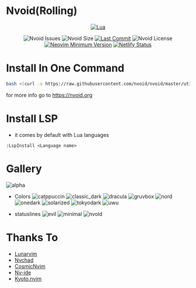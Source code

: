 # Nvoid(Rolling)

<div align="center">
        
[![Lua](https://img.shields.io/badge/Made%20with%20Lua-blue.svg?style=for-the-badge&logo=lua)](https://lua.org)

</div>

<div align="center">


![Nvoid Issues](https://img.shields.io/github/issues/nvoid-lua/nvoid?color=red&style=flat-square)
![Nvoid Size](https://img.shields.io/github/repo-size/nvoid-lua/nvoid?style=flat-square)
[![Last Commit](https://img.shields.io/github/last-commit/nvoid-lua/nvoid.svg?style=flat-square&label=Last%20Commit&color=58eb34)](https://github.com/nvoid-lua/nvoid/pulse)
![Nvoid License](https://img.shields.io/github/license/nvoid-lua/nvoid?style=flat-square)
[![Neovim Minimum Version](https://img.shields.io/badge/Neovim-0.7+-blueviolet.svg?style=flat-square&logo=Neovim&logoColor=white)](https://github.com/neovim/neovim)
[![Netlify Status](https://api.netlify.com/api/v1/badges/215cd34c-a660-4a6d-b85d-0af87869dc7c/deploy-status)](https://app.netlify.com/sites/nvoid/deploys)



</div>


# Install In One Command
```bash
bash <(curl -s https://raw.githubusercontent.com/nvoid/nvoid/master/utils/installer/install.sh)
```

for more info go to https://nvoid.org


# Install LSP
+ it comes by default with Lua languages
```vim
:LspInstall <Language name>
```
        
# Gallery
![alpha](https://user-images.githubusercontent.com/94284073/184992440-f347d569-2041-4c54-8789-1253a6122776.png)

- Colors
![catppuccin](https://user-images.githubusercontent.com/94284073/184992612-91cb86b1-6cc5-4dd8-952d-d104dad801c4.png)
![classic_dark](https://user-images.githubusercontent.com/94284073/184992616-4312a74c-6044-47ed-8d62-ea9b1c5b763d.png)
![dracula](https://user-images.githubusercontent.com/94284073/184992618-20e90e33-9404-4838-ad8d-637f6a506e99.png)
![gruvbox](https://user-images.githubusercontent.com/94284073/184992619-2a9f4684-2745-495c-b85c-0f5069db7852.png)
![nord](https://user-images.githubusercontent.com/94284073/184992622-41b2d0e2-a78c-426f-bacf-29b248ca6bbf.png)
![onedark](https://user-images.githubusercontent.com/94284073/184992623-dfbc908e-e1e6-4068-bee5-955889d54c84.png)
![solarized](https://user-images.githubusercontent.com/94284073/184992627-04c9ead7-7137-4d96-abe9-770a34a362ed.png)
![tokyodark](https://user-images.githubusercontent.com/94284073/184992630-a7178876-83b3-4669-8b00-cc9ce35441c9.png)
![uwu](https://user-images.githubusercontent.com/94284073/184992631-fadc3041-a491-4545-9de1-8d137338e8f9.png)

- statuslines
![evil](https://user-images.githubusercontent.com/94284073/184992719-5f8daf32-89dc-4e7f-afd1-270e1fd6707c.png)
![minimal](https://user-images.githubusercontent.com/94284073/184992721-d20c536a-6f08-4f51-8973-28c22c35e4d2.png)
![nvoid](https://user-images.githubusercontent.com/94284073/184992722-dc07f4c6-22d0-4250-aa62-38119a2b506c.png)

 
</details>
        
# Thanks To
+ [Lunarvim](https://github.com/LunarVim/LunarVim)
+ [Nvchad](https://github.com/NvChad/NvChad)
+ [CosmicNvim](https://github.com/mattleong/CosmicNvim)
+ [Nv-ide](https://github.com/crivotz/nv-ide)
+ [Kyoto.nvim](https://github.com/samrath2007/kyoto.nvim) 
